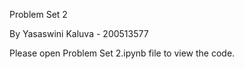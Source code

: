 Problem Set 2

By Yasaswini Kaluva - 200513577

Please open Problem Set 2.ipynb file to view the code.
